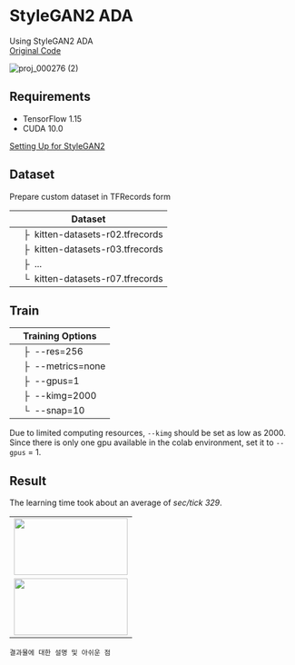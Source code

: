 # StyleGAN2 ADA
Using StyleGAN2 ADA  
[Original Code](https://github.com/NVlabs/stylegan2-ada)  

![proj_000276 (2)](https://user-images.githubusercontent.com/102473690/212234393-19a3f74f-7e27-4934-baf4-30ddf4d4471f.gif)


## Requirements
- TensorFlow 1.15
- CUDA 10.0

[Setting Up  for StyleGAN2](https://github.com/BOAZ-bigdata/17th_Conference_AntiAginGAN-for-Cat/blob/main/setup/SETUP_StyleGAN2-tf.ipynb)

## Dataset
Prepare custom dataset in TFRecords form  

| Dataset |
| ------- |
| &ensp;&ensp;&boxvr;&nbsp; kitten-datasets-r02.tfrecords |
| &ensp;&ensp;&boxvr;&nbsp; kitten-datasets-r03.tfrecords |
| &ensp;&ensp;&boxvr;&nbsp; ... |
| &ensp;&ensp;&boxur;&nbsp; kitten-datasets-r07.tfrecords |

## Train

| Training Options |  
| ----------  |
| &ensp;&ensp;&boxvr;&nbsp; --res=256  |
| &ensp;&ensp;&boxvr;&nbsp; --metrics=none  |
| &ensp;&ensp;&boxvr;&nbsp; --gpus=1  |
| &ensp;&ensp;&boxvr;&nbsp; --kimg=2000  |
| &ensp;&ensp;&boxur;&nbsp; --snap=10  |


Due to limited computing resources, `--kimg` should be set as low as 2000.  
Since there is only one gpu available in the colab environment, set it to `--gpus` = 1.  

## Result
The learning time took about an average of _sec/tick 329_.   

<table>
  <tr>
      <td align="center" ><img src="https://user-images.githubusercontent.com/102473690/212234393-19a3f74f-7e27-4934-baf4-30ddf4d4471f.gif" width="200" height="100"></td>
     </tr>
     <tr>
     <td align="center" ><img src="https://user-images.githubusercontent.com/102473690/212236128-71287a15-d49e-474b-92ea-7bd85461531c.gif" width="200" height="100"></td>
     </tr>
</table>

```
결과물에 대한 설명 및 아쉬운 점
```
